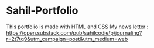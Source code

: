 # Sahil-Portfolio
This portfolio is made with HTML and CSS
My news letter : https://open.substack.com/pub/sahilcodie/p/journaling?r=2t7tq9&utm_campaign=post&utm_medium=web
